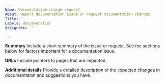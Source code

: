 ```yaml
---
Name: Documentation change request
About: Report documentation issue or request documentation changes
Title: ''
Labels: documentation
Assignees: ''

---
```


**Summary**
Include a short summary of the issue or request. 
See the sections below
for factors important for a documentation
issue.

**URLs**
Include pointers to pages that are impacted.

**Additional details**
Provide a detailed description of the expected changes in documentation
and suggestions you have.
